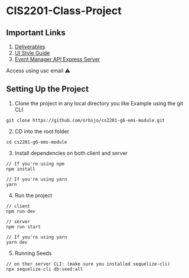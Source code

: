 # CIS2201-Class-Project

## Important Links 
1. [Deliverables](https://drive.google.com/drive/folders/1KxLr-nuEIsJ1NMRdx6y6PDaXoMM-g495?usp=sharing)
2. [UI Style Guide](https://drive.google.com/file/d/1KeXOv_WearzkQqlx2MZp-AEtljkELAO8/view?usp=share_link)
3. [Event Manager API Express Server](https://github.com/orbijo/event-manager-api)

Access using usc email ⚠

## Setting Up the Project
1. Clone the project in any local directory you like
Example using the git CLI
```
git clone https://github.com/orbijo/cs2201-g6-ems-module.git
```
2. CD into the root folder
```
cd cs2201-g6-ems-module
```
3. Install dependencies on both client and server
```
// If you're using npm
npm install

// If you're using yarn
yarn
```

4. Run the project
```
// client
npm run dev

// server
npm run start

// If you're using yarn
yarn dev
```

5. Running Seeds
```
// on ther server CLI: (make sure you installed sequelize-cli)
npx sequelize-cli db:seed:all

